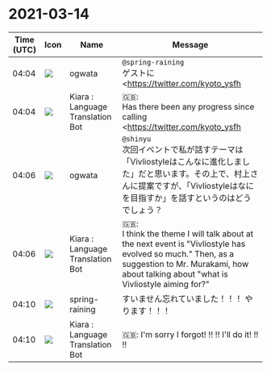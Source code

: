# 2021-03-14

|Time (UTC)|Icon|Name|Message|
|---|---|---|---|
|04:04|![](https://avatars.slack-edge.com/2019-11-22/845042642576_070441337abaca9fb7b3_72.png)|ogwata|`@spring-raining`<br>ゲストに<https://twitter.com/kyoto_ysfh|@kyoto_ysfh> さんをお呼びする件、その後進捗ありましたでしょうか？<br><blockquote>The latest Tweets from Yuto Wada (@kyoto_ysfh). 2020年度 未踏事業「強力なグラフィック機能を備えた組版処理システムの開発」 よろしくお願いします</blockquote>|
|04:04|![](https://avatars.slack-edge.com/2021-03-01/1807880975282_5c8ad89e782096649baa_72.png)|Kiara : Language Translation Bot|🇬🇧: <br>Has there been any progress since calling <https://twitter.com/kyoto_ysfh | @kyoto_ysfh> as a guest?|
|04:06|![](https://avatars.slack-edge.com/2019-11-22/845042642576_070441337abaca9fb7b3_72.png)|ogwata|`@shinyu`<br>次回イベントで私が話すテーマは「Vivliostyleはこんなに進化しました」だと思います。その上で、村上さんに提案ですが、「Vivliostyleはなにを目指すか」を話すというのはどうでしょう？|
|04:06|![](https://avatars.slack-edge.com/2021-03-01/1807880975282_5c8ad89e782096649baa_72.png)|Kiara : Language Translation Bot|🇬🇧: <br>I think the theme I will talk about at the next event is "Vivliostyle has evolved so much." Then, as a suggestion to Mr. Murakami, how about talking about "what is Vivliostyle aiming for?"|
|04:10|![](https://secure.gravatar.com/avatar/1ac180f0868137292905c311b5fff781.jpg?s=72&d=https%3A%2F%2Fa.slack-edge.com%2Fdf10d%2Fimg%2Favatars%2Fava_0021-72.png)|spring-raining|すいません忘れていました！！！ やります！！！|
|04:10|![](https://avatars.slack-edge.com/2021-03-01/1807880975282_5c8ad89e782096649baa_72.png)|Kiara : Language Translation Bot|🇬🇧: I'm sorry I forgot! !! !! I'll do it! !! !!|
